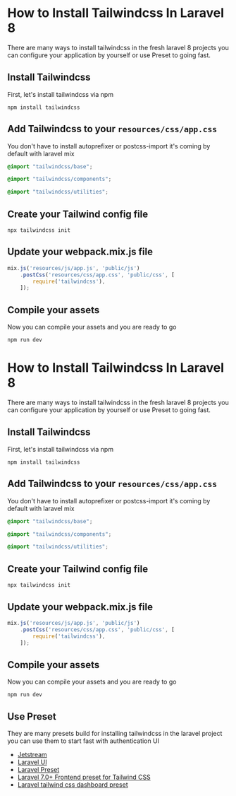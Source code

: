 # How to Install Tailwindcss In Laravel 8

There are many ways to install tailwindcss in the fresh laravel 8 projects you can configure your application by yourself or use Preset to going fast. 

## Install Tailwindcss

First, let's install tailwindcss via npm

```shell
npm install tailwindcss
```

## Add Tailwindcss to your `resources/css/app.css`

You don't have to install autoprefixer or postcss-import it's coming by default with laravel mix

```css
@import "tailwindcss/base";

@import "tailwindcss/components";

@import "tailwindcss/utilities";
```

## Create your Tailwind config file

```shell
npx tailwindcss init
```

## Update your webpack.mix.js file

```js
mix.js('resources/js/app.js', 'public/js')
    .postCss('resources/css/app.css', 'public/css', [
        require('tailwindcss'),
    ]);
```

## Compile your assets

Now you can compile your assets and you are ready to go

```
npm run dev
```



# How to Install Tailwindcss In Laravel 8

There are many ways to install tailwindcss in the fresh laravel 8 projects you can configure your application by yourself or use Preset to going fast. 

## Install Tailwindcss

First, let's install tailwindcss via npm

```shell
npm install tailwindcss
```

## Add Tailwindcss to your `resources/css/app.css`

You don't have to install autoprefixer or postcss-import it's coming by default with laravel mix

```css
@import "tailwindcss/base";

@import "tailwindcss/components";

@import "tailwindcss/utilities";
```

## Create your Tailwind config file

```shell
npx tailwindcss init
```

## Update your webpack.mix.js file

```js
mix.js('resources/js/app.js', 'public/js')
    .postCss('resources/css/app.css', 'public/css', [
        require('tailwindcss'),
    ]);
```

## Compile your assets

Now you can compile your assets and you are ready to go

```
npm run dev
```

## Use Preset 

They are many presets build for installing tailwindcss in the laravel project you can use them to start fast with authentication UI

- [Jetstream](https://jetstream.laravel.com)
- [Laravel UI](https://github.com/laravel/ui)
- [Laravel Preset](https://github.com/tailwindcomponents/laravel-preset)
- [Laravel 7.0+ Frontend preset for Tailwind CSS](https://github.com/laravel-frontend-presets/tailwindcss)
- [Laravel tailwind css dashboard preset](https://github.com/Miaababikir/laravel-tailwind-css-dashboard-preset)



